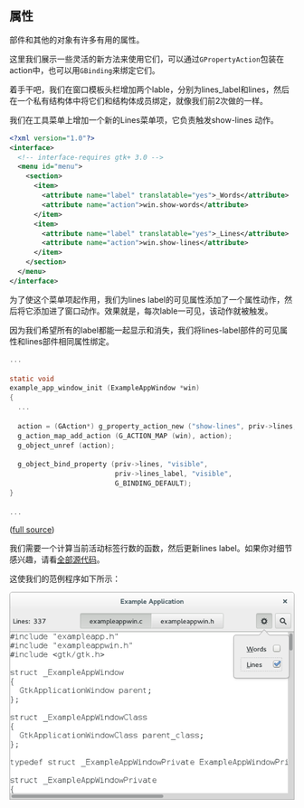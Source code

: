 ## 属性

部件和其他的对象有许多有用的属性。

这里我们展示一些灵活的新方法来使用它们，可以通过`GPropertyAction`包装在action中，也可以用`GBinding`来绑定它们。

着手干吧，我们在窗口模板头栏增加两个lable，分别为lines_label和lines，然后在一个私有结构体中将它们和结构体成员绑定，就像我们前2次做的一样。

我们在工具菜单上增加一个新的Lines菜单项，它负责触发show-lines 动作。

```xml
<?xml version="1.0"?>
<interface>
  <!-- interface-requires gtk+ 3.0 -->
  <menu id="menu">
    <section>
      <item>
        <attribute name="label" translatable="yes">_Words</attribute>
        <attribute name="action">win.show-words</attribute>
      </item>
      <item>
        <attribute name="label" translatable="yes">_Lines</attribute>
        <attribute name="action">win.show-lines</attribute>
      </item>
    </section>
  </menu>
</interface>
```
为了使这个菜单项起作用，我们为lines label的可见属性添加了一个属性动作，然后将它添加进了窗口动作。效果就是，每次lable一可见，该动作就被触发。

因为我们希望所有的label都能一起显示和消失，我们将lines-label部件的可见属性和lines部件相同属性绑定。

```c
...

static void
example_app_window_init (ExampleAppWindow *win)
{
  ...

  action = (GAction*) g_property_action_new ("show-lines", priv->lines, "visible");
  g_action_map_add_action (G_ACTION_MAP (win), action);
  g_object_unref (action);

  g_object_bind_property (priv->lines, "visible",
                          priv->lines_label, "visible",
                          G_BINDING_DEFAULT);
}

...
```
([full source](https://git.gnome.org/browse/gtk+/tree/examples/application9/exampleappwin.c))

我们需要一个计算当前活动标签行数的函数，然后更新lines label。如果你对细节感兴趣，请看[全部源代码](https://git.gnome.org/browse/gtk+/tree/examples/application9/exampleappwin.c)。

这使我们的范例程序如下所示：

![getting-started-app9.png](../../images/getting-started-app9.png)
